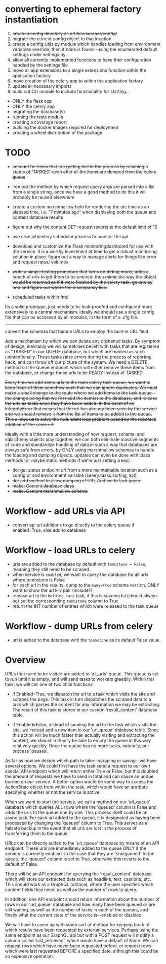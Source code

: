 # converting to ephemeral factory instantiation
1. ~~create a config directory as artifice/scraper/config/~~
2. ~~migrate the current config object to that location~~
3. create a config_utils.py module which handles loading from environment variables override, then if none is found--using the enumerated default settings under settings.py
4. allow all currently implemented functions to have their configuration handled by the settings file
5. move all app extensions to a single extensions function within the application factory
6. move creation of the celery app to within the application factory
7. update all necessary imports
8. build out CLI module to include functionality for starting...
  - ONLY the flask app
  - ONLY the celery app
  - migrating the database(s)
  - running the tests module
  - creating a coverage report
  - building the docker images required for deployment
  - creating a wheel distribution of the package


# TODO

- ~~account for items that are getting lost in the process by retaining a status of 'TASKED' even after all the items are dumped from the celery queue~~

- iron out the method by which request query args are parsed into a list from a single string, once we have a good method to do this it will probably be reused elsewhere

- create a custom marshmallow field for rendering the utc time as an elapsed time, i.e. "7 minutes ago" when displaying both the queue and content database results

- figure out why the content GET request reverts to the default limit of 10

- use cron job/celery scheduler process to monitor the api

- download and customize the Flask monitoringdashboard for use with the service. it is a worthy investment of time to get a robust monitoring solution in place. figure out a way to manage alerts for things like error and request rates/ volumes

- ~~write a simple testing procedure that turns on debug mode, adds a bunch of urls to get them to be entered. then mimic the way the object would be returned as if it were finished by the celery task. go one by one and figure out where the discrepancy lies.~~

- scheduled tasks within fmd

Its a solid prototype, just needs to be leak-proofed and configured more extensively to a central mechanism. ideally we should use a single config file that can be accessed by all modules, in the form of a .cfg file.

---

convert the schemas that handle URLs to employ the built-in URL field

Add a mechanism by which we can delete any orphaned tasks. By symptom of design, inevitably we will sometimes be left with tasks that are registered as "TASKED" in our QUEUE database, but which are marked as such unintentionally. These tasks raise errors during the process of reporting back, and can throw off our picture of the system. We need a DELETE method on the Queue endpoint which will either remove these items from the database, or change these urls to be READY instead of TASKED

~~Every time we add some urls to the main celery task queue, we want to keep track of them somehow such that we can ignore duplicates. We must make a small change to the route where we add items to the task queue--the change being that we first add the item(s) to the database, and release the urls as tasks once they have been added. In the event of an IntegrityError that means that the url has already been seen by the service and we should remove it from the list of items to be added to the queue. This allows us to solve the redundant loop problem posed by the repeated addition of the same url.~~


Ideally with a little more understanding of how request, schema, and sqlalchemy objects play together, we can both eliminate massive segments of code and standardize handling of data in such a way that databases are always safe from errors, by ONLY using marshmallow schemas to handle the loading and dumping objects. updates can even be done with class methods (or maybe static methods if we're just setting a key).



- do: get status endpoint url from a more maintainable location such as a config or and environment variable (celery.tasks.sorting_hat)
- ~~do: add method to allow dumping of URL Archive to task queue~~
- ~~make: Content database class~~
- ~~make: Content marshmallow schema~~

# Workflow - add URLs via API
- convert api url additions to go directly to the celery queue if enabled=True, else add to database
# Workflow - load URLs to celery
- urls are added to the database by default with `tombstone = False`, meaning they still need to be scraped
- when service is `enabled`, we want to query the database for all urls where tombstone is False
- for each url in the results, dump to the `many=True` schema version, ONLY want to show the url k-v pair (include?)
- release url to the `holding_tank` task, if this is successful (should always be) set the corresponding `tombstone` column to True
- return the INT number of entries which were released to the task queue
# Workflow - dump URLs from celery
- url is added to the database with the `tombstone` as its default False value


# Overview

URLs that need to be visited are added to 'all_urls' queue. This queue is set to run until it is empty, and will send tasks to workers greedily. Within this task, we will call one of two child functions.

- if Enabled=True, we dispatch the url to a task which visits the site and scrapes the page. This task in turn dispatches the scraped data to a task which parses the content for any information we may be extracting. The result of this task is stored in our custom 'result_content' database table.  

- if Enabled=False, instead of sending the url to the task which visits the site, we instead add a new item to our 'url_queue' database table. Since this action will be much faster than actually visiting and extracting the content, we should in theory be able to empty the queue in this way relatively quickly. Once the queue has no more tasks, naturally, our process 'pauses'.

As far as how we decide which path to take--scraping or saving--we have several options. We could first have the task send a request to our own special API endpoint which will return either True or False, but this doubled the amount of requests we have to send in total and can cause an undue burden on our service. A better option would be some way to access the ActionState object from within the task, which would have an attribute specifying whether or not the service is active.

When we want to start the service, we call a method on our 'url_queue' database which queries ALL rows where the 'queued' column is False and adds the urls to the queue one by one. This process itself could be an async task. For each url added to the queue, it is designated as having been processed by changing the 'queued' column to True. This serves as a failsafe backup in the event that all urls are lost in the process of transferring them to the queue.

URLs can be directly added to the 'url_queue' database by means of an API endpoint. These urls are immediately added to the queue ONLY if the service is currently enabled. In the case that they are 'shotgunned' to the queue, the 'queued' column is set to True, otherwise this reverts to the default of False.

There will be an API endpoint for querying the 'result_content' database which will store our extracted data such as headline, text, captions, etc. This should work as a GraphQL protocol, where the user specifies which content fields they need, as well as the number of rows to query.

In addition, one API endpoint should return information about the number of rows in our 'url_queue' database and how many have been queued or are still waiting, as well as the number of tasks in each of the queues, and finally what the current state of the service is--enabled or disabled.

We will have to come up with some sort of method for keeping track of which results have been requested by external services. Perhaps using the same endpoint as our GraphQL api but with a POST request will modify a column called 'last_retrieved', which would have a default of None. We can request rows which have never been requested before, or request rows which were last requested BEFORE a specified date, although this could be an expensive operation.
